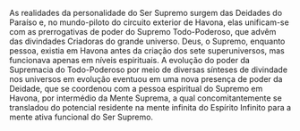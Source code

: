 As realidades da personalidade do Ser Supremo surgem das Deidades do Paraíso e, no mundo-piloto do circuito exterior de Havona, elas unificam-se com as prerrogativas de poder do Supremo Todo-Poderoso, que advêm das divindades Criadoras do grande universo. Deus, o Supremo, enquanto pessoa, existia em Havona antes da criação dos sete superuniversos, mas funcionava apenas em níveis espirituais. A evolução do poder da Supremacia do Todo-Poderoso por meio de diversas sínteses de divindade nos universos em evolução eventuou em uma nova presença de poder da Deidade, que se coordenou com a pessoa espiritual do Supremo em Havona, por intermédio da Mente Suprema, a qual concomitantemente se transladou do potencial residente na mente infinita do Espírito Infinito para a mente ativa funcional do Ser Supremo.
